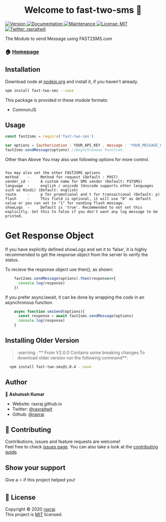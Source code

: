 <h1 align="center">Welcome to fast-two-sms 👋</h1>
<p>
  <a href="https://www.npmjs.com/package/fast-two-sms" target="_blank">
    <img alt="Version" src="https://img.shields.io/npm/v/fast-two-sms.svg">
  </a>
  <a href="https://github.com/raxraj/fast2sms#readme" target="_blank">
    <img alt="Documentation" src="https://img.shields.io/badge/documentation-yes-brightgreen.svg" />
  </a>
  <a href="https://github.com/raxraj/fast2sms/graphs/commit-activity" target="_blank">
    <img alt="Maintenance" src="https://img.shields.io/badge/Maintained%3F-yes-green.svg" />
  </a>
  <a href="https://github.com/raxraj/fast2sms/blob/master/LICENSE" target="_blank">
    <img alt="License: MIT" src="https://img.shields.io/github/license/raxraj/fast-two-sms" />
  </a>
  <a href="https://twitter.com/raxrajtwit" target="_blank">
    <img alt="Twitter: raxrajtwit" src="https://img.shields.io/twitter/follow/raxrajtwit.svg?style=social" />
  </a>
</p>

The Module to send Message using FAST2SMS.com

### 🏠 [Homepage](https://github.com/raxraj/fast2sms#readme)

## Installation
Download node at [nodejs.org](http://nodejs.org) and install it, if you haven't already.

```sh
npm install fast-two-sms --save
```

This package is provided in these module formats:

- CommonJS

## Usage

```js
const fast2sms = require('fast-two-sms')

var options = {authorization : YOUR_API_KEY , message : 'YOUR_MESSAGE_HERE' ,  numbers : ['9999999999','8888888888']} 
fast2sms.sendMessage(options) //Asynchronous Function.
```
Other than Above You may also use following options for more control.

```

You may also set the other FAST2SMS options 
method    -     Method for request (Default : POST)
sender_id -     A custom name for SMS sender (Default: FSTSMS)
language  -     english / unicode (Unicode supports other languages such as Hindi) (Default: english)
route     -     p for promotional and t for transactional (Default: p)
flash     -     This field is optional, it will use "0" as default value or you can set to "1" for sending flash message. 
showLogs  -     Default is 'true'. Recommended to not set this explicitly. Set this to false if you don't want any log message to be printed.

```
# Get Response Object
If you have explicitly defined showLogs and set it to 'false', it is highly recommended to get the response object from the server to verify the status.

To recieve the response object use then(), as shown:

```js
    fast2sms.sendMessage(options).then(response=>{
      console.log(response)
    })
```

If you prefer async/await, it can be done by wrapping the code in an asynchronous function.

```js
    async function smsSend(options){
      const response = await fast2sms.sendMessage(options)
      console.log(response)
    }
```

## Installing Older Version

> :warning : ** From V2.0.0 Contains some breaking changes.To download older version run the following command**: 

```sh
  npm install fast-two-sms@1.0.4 --save
```

## Author

👤 **Ashutosh Kumar**

* Website: raxraj.github.io
* Twitter: [@raxrajtwit](https://twitter.com/raxrajtwit)
* Github: [@raxraj](https://github.com/raxraj)

## 🤝 Contributing

Contributions, issues and feature requests are welcome!<br />Feel free to check [issues page](https://github.com/raxraj/fast2sms/issues). You can also take a look at the [contributing guide](https://github.com/raxraj/fast2sms/blob/master/CONTRIBUTING.md).

## Show your support

Give a ⭐️ if this project helped you!

## 📝 License

Copyright © 2020 [raxraj](https://github.com/raxraj).<br />
This project is [MIT](https://github.com/raxraj/fast2sms/blob/master/LICENSE) licensed.
